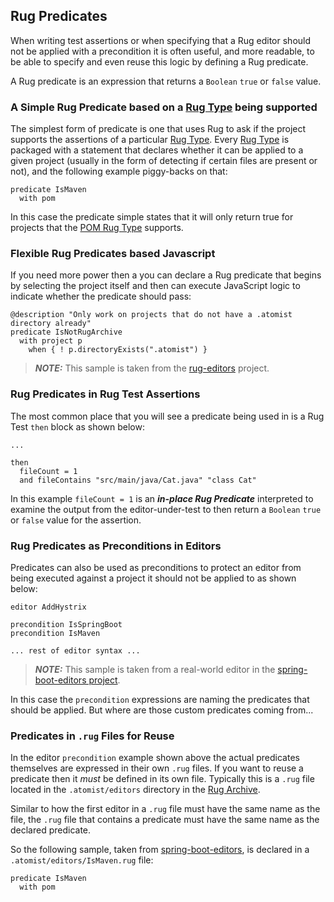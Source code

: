 ## Rug Predicates

When writing test assertions or when specifying that a Rug editor
should not be applied with a precondition it is often useful, and more
readable, to be able to specify and even reuse this logic by defining
a Rug predicate.

A Rug predicate is an expression that returns a `Boolean` `true` or
`false` value.

### A Simple Rug Predicate based on a [Rug Type][types] being supported

The simplest form of predicate is one that uses Rug to ask if the
project supports the assertions of a
particular [Rug Type][types]. Every [Rug Type][types] is packaged with
a statement that declares whether it can be applied to a given project
(usually in the form of detecting if certain files are present or
not), and the following example piggy-backs on that:

[types]: types/index.md

```
predicate IsMaven
  with pom
```

In this case the predicate simple states that it will only return true
for projects that the [POM Rug Type](types/rug-core-types-pom.md)
supports.

### Flexible Rug Predicates based Javascript

If you need more power then a you can declare a Rug predicate that
begins by selecting the project itself and then can execute JavaScript
logic to indicate whether the predicate should pass:

```
@description "Only work on projects that do not have a .atomist directory already"
predicate IsNotRugArchive
  with project p
    when { ! p.directoryExists(".atomist") }
```

> ***NOTE:*** This sample is taken from the [rug-editors][] project.

[rug-editors]: https://github.com/atomist-rugs/rug-editors

### Rug Predicates in Rug Test Assertions

The most common place that you will see a predicate being used in is a
Rug Test `then` block as shown below:

```
...

then
  fileCount = 1
  and fileContains "src/main/java/Cat.java" "class Cat"
```

In this example `fileCount = 1` is an ***in-place Rug Predicate***
interpreted to examine the output from the editor-under-test to then
return a `Boolean` `true` or `false` value for the assertion.

 <!-- Include predicates as they are used in Reviewer syntax -->

### Rug Predicates as Preconditions in Editors

Predicates can also be used as preconditions to protect an editor from
being executed against a project it should not be applied to as shown
below:

```
editor AddHystrix

precondition IsSpringBoot
precondition IsMaven

... rest of editor syntax ...

```

> ***NOTE:*** This sample is taken from a real-world editor in
> the [spring-boot-editors project][boot-editors].

[boot-editors]: https://github.com/atomist-rugs/spring-boot-editors

In this case the `precondition` expressions are naming the predicates
that should be applied. But where are those custom predicates coming
from...


### Predicates in `.rug` Files for Reuse

In the editor `precondition` example shown above the actual predicates
themselves are expressed in their own `.rug` files. If you want to
reuse a predicate then it *must* be defined in its own file. Typically
this is a `.rug` file located in the `.atomist/editors` directory in
the [Rug Archive](/rug/rug-archive.md).

Similar to how the first editor in a `.rug` file must have the same
name as the file, the `.rug` file that contains a predicate must have
the same name as the declared predicate.

So the following sample, taken from [spring-boot-editors][is-maven],
is declared in a `.atomist/editors/IsMaven.rug` file:

```
predicate IsMaven
  with pom
```

[is-maven]: https://github.com/atomist-rugs/spring-boot-editors/blob/master/.atomist/editors/IsMaven.rug
